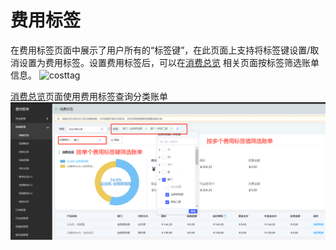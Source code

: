 # 费用标签

在费用标签页面中展示了用户所有的“标签键”，在此页面上支持将标签键设置/取消设置为费用标签。设置费用标签后，可以在[消费总览](https://cost.jdcloud.com/cost/consume/consume-overview) 相关页面按标签筛选账单信息。
![costtag](../../../../image/Tag/TagFilter/costtag.png)

[消费总览](https://cost.jdcloud.com/cost/consume/consume-overview)页面使用费用标签查询分类账单
![costoverview](../../../../image/Tag/CostTag/costtag.png)
